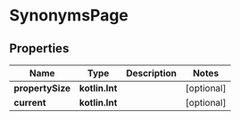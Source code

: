 
# SynonymsPage

## Properties
Name | Type | Description | Notes
------------ | ------------- | ------------- | -------------
**propertySize** | **kotlin.Int** |  |  [optional]
**current** | **kotlin.Int** |  |  [optional]




